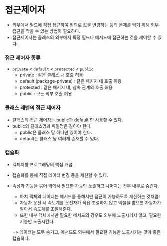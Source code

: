 # 접근제어자
- 외부에서 필드에 직접 접근하여 임의로 값을 변경하는 등의 문제를 막기 위해 외부 접근을 막을 수 있는 방법이 필요하다.
- 접근제어자는 클래스의 외부에서 특정 필드나 메서드에 접근하는 것을 제어할 수 있다.

### 접근 제어자 종류
- `private` < `default` < `protected` < `public`
  - private : 같은 클래스 내 호출 허용
  - default (package-private) : 같은 패키지 내 호출 허용
  - protected : 같은 패키지 내, 상속 관계의 호출 허용
  - public : 모든 외부 호출 허용

### 클래스 레벨의 접근 제어자
- 클래스의 접근 제어자는 public과 default 만 사용할 수 있다.
- public의 클래스명과 파일명은 같아야 한다.
  - public은 클래스 당 하나만 있어야 한다.
  - default는 클래스 당 여러개 존재할 수 있다.

### 캡슐화
- 객체지향 프로그래밍의 핵심 개념
- 캡슐화를 통해 직접 데이터 변경 등을 제한할 수 있다.
- 속성과 기능을 묶어 밖에서 필요한 가능만 노출하고 나머지는 전부 내부로 숨긴다.
  - 마치 객체의 데이터는 메서드를 통해서만 접근이 가능하도록 제한하는 것처럼!
  - 자동차 운전 시 속도계를 운전자가 직접 조절하지 않고 엑셀을 밟으면 자동차가 알아서 속도계를 조절해준다.
  - 또한 내부 객체에서만 필요한 메서드의 경우도 외부에 노출시키지 않고, 필요한 기능만 노출시킨다.
  
  => 데이터는 모두 숨기고, 메서드도 외부에서 필요한 기능만 노출시키는 것이 좋은 캡슐화다.